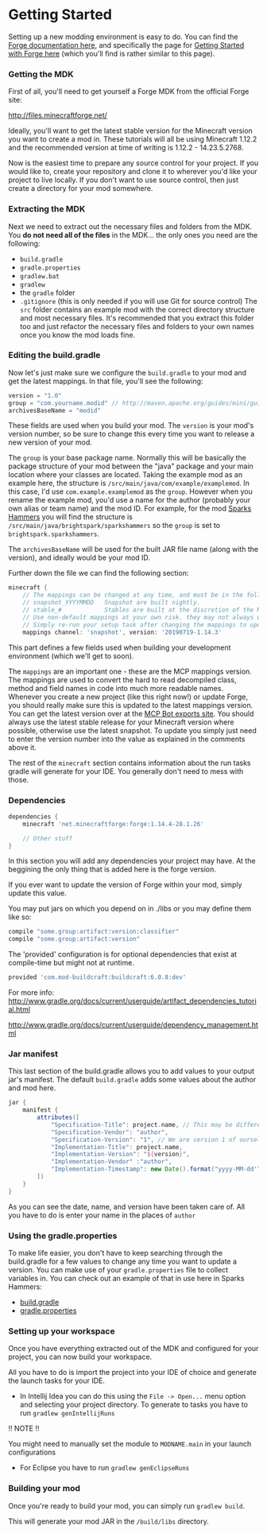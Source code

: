 # Getting Started

Setting up a new modding environment is easy to do. You can find the
[Forge documentation here](https://mcforge.readthedocs.io/en/latest/), and specifically the page for
[Getting Started with Forge here](https://mcforge.readthedocs.io/en/latest/gettingstarted/)
(which you'll find is rather similar to this page).

### Getting the MDK

First of all, you'll need to get yourself a Forge MDK from the official Forge site:

http://files.minecraftforge.net/

Ideally, you'll want to get the latest stable version for the Minecraft version you want to create a mod in. These
tutorials will all be using Minecraft 1.12.2 and the recommended version at time of writing is 1.12.2 - 14.23.5.2768.

Now is the easiest time to prepare any source control for your project. If you would like to, create your repository
and clone it to wherever you'd like your project to live locally. If you don't want to use source control, then just
create a directory for your mod somewhere.

### Extracting the MDK

Next we need to extract out the necessary files and folders from the MDK. You **do not need all of the files** in the
MDK... the only ones you need are the following:
* `build.gradle`
* `gradle.properties`
* `gradlew.bat`
* `gradlew`
* the `gradle` folder
* `.gitignore` (this is only needed if you will use Git for source control)
The `src` folder contains an example mod with the correct directory structure and most necessary files. It's recommended
that you extract this folder too and just refactor the necessary files and folders to your own names once you know the
mod loads fine.

### Editing the build.gradle

Now let's just make sure we configure the `build.gradle` to your mod and get the latest mappings. In that file, you'll
see the following:
```groovy
version = "1.0"
group = "com.yourname.modid" // http://maven.apache.org/guides/mini/guide-naming-conventions.html
archivesBaseName = "modid"
```
These fields are used when you build your mod. The `version` is your mod's version number, so be sure to change this
every time you want to release a new version of your mod.

The `group` is your base package name. Normally this will be basically the package structure of your mod between the
"java" package and your main location where your classes are located. Taking the example mod as an example here, the
structure is `/src/main/java/com/example/examplemod`. In this case, I'd use `com.example.examplemod` as the `group`.
However when you rename the example mod, you'd use a name for the author (probably your own alias or team name) and the
mod ID. For example, for the mod [Sparks Hammers](https://github.com/thebrightspark/SparksHammers) you will find the
structure is `/src/main/java/brightspark/sparkshammers` so the `group` is set to `brightspark.sparkshammers`.

The `archivesBaseName` will be used for the built JAR file name (along with the version), and ideally would be your mod
ID.

Further down the file we can find the following section:
```groovy
minecraft {
    // The mappings can be changed at any time, and must be in the following format.
    // snapshot_YYYYMMDD   Snapshot are built nightly.
    // stable_#            Stables are built at the discretion of the MCP team.
    // Use non-default mappings at your own risk. they may not always work.
    // Simply re-run your setup task after changing the mappings to update your workspace.
    mappings channel: 'snapshot', version: '20190719-1.14.3'
```
This part defines a few fields used when building your development environment (which we'll get to soon). 

The `mappings` are an important one - these are the MCP mappings version. The mappings are used to convert the hard to
read decompiled class, method and field names in code into much more readable names. Whenever you create a new project
(like this right now!) or update Forge, you should really make sure this is updated to the latest mappings version.
You can get the latest version over at the [MCP Bot exports site](http://export.mcpbot.bspk.rs/). You should always use
the latest stable release for your Minecraft version where possible, otherwise use the latest snapshot. To update you
simply just need to enter the version number into the value as explained in the comments above it.

The rest of the `minecraft` section contains information about the run tasks gradle will generate for your IDE. You 
generally don't need to mess with those.

### Dependencies

```groovy
dependencies {
    minecraft 'net.minecraftforge:forge:1.14.4-28.1.26'

    // Other stuff
}
```

In this section you will add any dependencies your project may have.
At the beggining the only thing that is added here is the forge version.

If you ever want to update the version of
Forge within your mod, simply update this value.

You may put jars on which you depend on in ./libs or you may define them like so:
```groovy
compile "some.group:artifact:version:classifier"
compile "some.group:artifact:version"
```

The 'provided' configuration is for optional dependencies that exist at compile-time but might not at runtime.
```groovy
provided 'com.mod-buildcraft:buildcraft:6.0.8:dev'
```

For more info:
http://www.gradle.org/docs/current/userguide/artifact_dependencies_tutorial.html

http://www.gradle.org/docs/current/userguide/dependency_management.html

### Jar manifest
This last section of the build.gradle allows you to add
values to your output jar's manifest. The default
`build.gradle` adds some values about the author and mod here.

```groovy
jar {
    manifest {
        attributes([
            "Specification-Title": project.name, // This may be different by default but you can change it to project.name
            "Specification-Vendor": "author",
            "Specification-Version": "1", // We are version 1 of ourselves
            "Implementation-Title": project.name,
            "Implementation-Version": "${version}",
            "Implementation-Vendor" :"author",
            "Implementation-Timestamp": new Date().format("yyyy-MM-dd'T'HH:mm:ssZ")
        ])
    }
}
```

As you can see the date, name, and version have been taken care of.
All you have to do is enter your name in the places of `author`

### Using the gradle.properties

To make life easier, you don't have to keep searching through the build.gradle for a few values to change any time you
want to update a version. You can make use of your `gradle.properties` file to collect variables in. You can check out
an example of that in use here in Sparks Hammers:
* [build.gradle](https://github.com/thebrightspark/SparksHammers/blob/1.12/build.gradle)
* [gradle.properties](https://github.com/thebrightspark/SparksHammers/blob/1.12/gradle.properties)

### Setting up your workspace

Once you have everything extracted out of the MDK and configured for your project, you can now build your workspace.

All you have to do is import the project into your IDE of choice
and generate the launch tasks for your IDE.

* In Intellij Idea you can do this using the `File -> Open...` menu option and selecting your project directory. To generate to tasks you
have to run `gradlew genIntellijRuns`

!! NOTE !!

You might need to manually set the module to `MODNAME.main` in your
launch configurations

* For Eclipse you have to run `gradlew genEclipseRuns`

### Building your mod

Once you're ready to build your mod, you can simply run `gradlew build`.

This will generate your mod JAR in the `/build/libs` directory.
